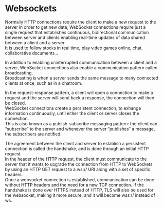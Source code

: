 # Websockets
Normally HTTP connections require the client to make a new request to the server in order to get new data, WebSocket connections require just a single request that establishes continuous, bidirectional communication between server and clients enabling real-time updates of data shared between a client and a server.<br>
It is used to follow stocks in real time, play video games online, chat, collaborative documents...

In addition to enabling uninterrupted communication between a client and a server, WebSocket connections also enable a communication pattern called broadcasting.<br>
Broadcasting is when a server sends the same message to many connected clients at once, such as in a chatroom.

In the request-response pattern, a client will open a connection to make a request and the server will send back a response, the connection will then be closed.<br>
WebSocket connections create a persistent connection, to exhange information continuously, until either the client or server closes the connection.<br>
This is also known as a publish-subscribe messaging pattern: the client can “subscribe” to the server and whenever the server “publishes” a message, the subscribers are notified.

The agreement between the client and server to establish a persistent connection is called the handshake, and is done through an initial HTTP request.<br>
In the header of the HTTP request, the client must communicate to the server that it wants to upgrade the connection from HTTP to WebSockets by using an HTTP GET request to a ws:// URI along with a set of specific headers.<br>
Once a websocket connection is established, communication can be done without HTTP headers and the need for a new TCP connection.
If the handshake is done over HTTPS instead of HTTP, TLS will also be used for the websocket, making it more secure, and it will become wss:// instead of ws.




